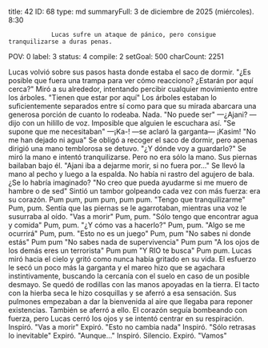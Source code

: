 title:          42
ID:             68
type:           md
summaryFull:    3 de diciembre de 2025 (miércoles). 8:30
                
                Lucas sufre un ataque de pánico, pero consigue tranquilizarse a duras penas.
POV:            0
label:          3
status:         4
compile:        2
setGoal:        500
charCount:      2251


Lucas volvió sobre sus pasos hasta donde estaba el saco de dormir.
"¿Es posible que fuera una trampa para ver cómo reacciono? ¿Estarán por aquí cerca?"
Miró a su alrededor, intentando percibir cualquier movimiento entre los árboles.
"Tienen que estar por aquí"
Los árboles estaban lo suficientemente separados entre sí como para que su mirada abarcara una generosa porción de cuanto lo rodeaba.
Nada.
"No puede ser"
—¿Ajani? —dijo con un hilillo de voz. Imposible que alguien le escuchara así.
"Se supone que me necesitaban"
—¡Ka-! —se aclaró la garganta— ¡Kasim!
"No me han dejado ni agua"
Se obligó a recoger el saco de dormir, pero apenas dirigió una mano temblorosa se detuvo.
"¿Y dónde voy a guardarlo?"
Se miró la mano e intentó tranquilizarse.
Pero no era sólo la mano. Sus piernas bailaban bajo él.
"Ajani iba a dejarme morir, si no fuera por..."
Se llevó la mano al pecho y luego a la espalda. No había ni rastro del agujero de bala. ¿Se lo habría imaginado?
"No creo que pueda ayudarme si me muero de hambre o de sed"
Sintió un tambor golpeando cada vez con más fuerza: era su corazón. Pum pum, pum pum, pum pum.
"Tengo que tranquilizarme"
Pum, pum.
Sentía que las piernas se le agarrotaban, mientras una voz le susurraba al oído.
"Vas a morir"
Pum, pum.
"Sólo tengo que encontrar agua y comida"
Pum, pum.
"¿Y cómo vas a hacerlo?"
Pum, pum.
"Algo se me ocurrirá"
Pum, pum.
"Esto no es un juego" Pum, pum "No sabes ni donde estás" Pum pum "No sabes nada de supervivencia" Pum pum "A los ojos de los demás eres un terrorista" Pum pum "Y RIO te busca" Pum pum.
Lucas miró hacia el cielo y gritó como nunca había gritado en su vida.
El esfuerzo le secó un poco más la garganta y el mareo hizo que se agachara instintivamente, buscando la cercanía con el suelo en caso de un posible desmayo.
Se quedó de rodillas con las manos apoyadas en la tierra. El tacto con la hierba seca le hizo cosquillas y se aferró a esa sensación. Sus pulmones empezaban a dar la bienvenida al aire que llegaba para reponer existencias.
También se aferró a ello.
El corazón seguía bombeando con fuerza, pero Lucas cerró los ojos y se intentó centrar en su respiración.
Inspiró.
"Vas a morir"
Expiró.
"Esto no cambia nada"
Inspiró.
"Sólo retrasas lo inevitable"
Expiró.
"Aunque..."
Inspiró.
Silencio.
Expiró.
"Vamos"